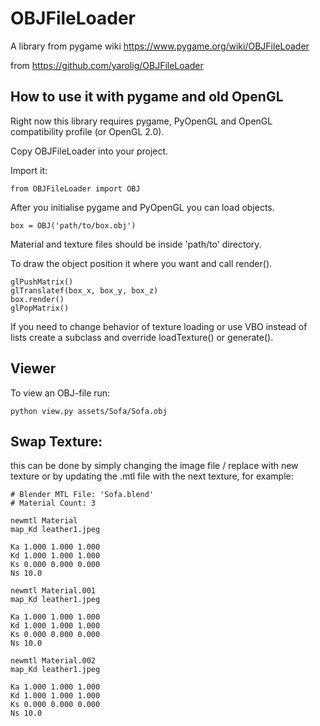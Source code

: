 # OBJFileLoader

A library from pygame wiki https://www.pygame.org/wiki/OBJFileLoader

from https://github.com/yarolig/OBJFileLoader


## How to use it with pygame and old OpenGL

Right now this library requires pygame, PyOpenGL and OpenGL compatibility profile (or OpenGL 2.0).

Copy OBJFileLoader into your project.

Import it:

    from OBJFileLoader import OBJ

After you initialise pygame and PyOpenGL you can load objects.

    box = OBJ('path/to/box.obj')
    
Material and texture files should be inside 'path/to' directory.
    
To draw the object position it where you want and call render().

    glPushMatrix()
    glTranslatef(box_x, box_y, box_z)
    box.render()
    glPopMatrix()
   
If you need to change behavior of texture loading or use VBO instead of lists create a subclass and override loadTexture() or generate().

## Viewer

To view an OBJ-file run:

    python view.py assets/Sofa/Sofa.obj


## Swap Texture:

this can be done by simply changing the image file / replace with new texture
or by updating the .mtl  file with the next texture, for example:


```
# Blender MTL File: 'Sofa.blend'
# Material Count: 3

newmtl Material
map_Kd leather1.jpeg

Ka 1.000 1.000 1.000
Kd 1.000 1.000 1.000
Ks 0.000 0.000 0.000
Ns 10.0

newmtl Material.001
map_Kd leather1.jpeg

Ka 1.000 1.000 1.000
Kd 1.000 1.000 1.000
Ks 0.000 0.000 0.000
Ns 10.0

newmtl Material.002
map_Kd leather1.jpeg

Ka 1.000 1.000 1.000
Kd 1.000 1.000 1.000
Ks 0.000 0.000 0.000
Ns 10.0

```
